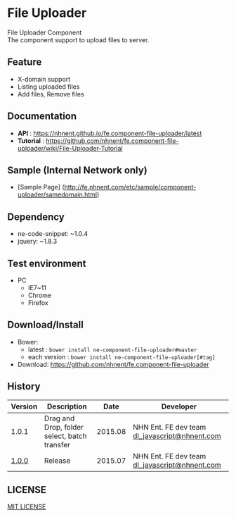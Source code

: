 File Uploader
===============
File Uploader Component<br>
The component support to upload files to server.

## Feature
* X-domain support
* Listing uploaded files
* Add files, Remove files

## Documentation
* **API** : https://nhnent.github.io/fe.component-file-uploader/latest
* **Tutorial** : https://github.com/nhnent/fe.component-file-uploader/wiki/File-Uploader-Tutorial

## Sample (Internal Network only)
* [Sample Page] (http://fe.nhnent.com/etc/sample/component-uploader/samedomain.html)

## Dependency
* ne-code-snippet: ~1.0.4
* jquery: ~1.8.3

## Test environment
* PC
	* IE7~11
    * Chrome
    * Firefox

## Download/Install
* Bower:
   * latest : `bower install ne-component-file-uploader#master`
   * each version : `bower install ne-component-file-uploader[#tag]`
* Download: https://github.com/nhnent/fe.component-file-uploader

## History
| Version | Description | Date | Developer |
| ---- | ---- | ---- | ---- |
| 1.0.1 | Drag and Drop, folder select, batch transfer | 2015.08 | NHN Ent. FE dev team <dl_javascript@nhnent.com>
| <a href="http://nhnent.github.io/fe.component-file-uploader/1.0.0/">1.0.0</a> | Release | 2015.07 | NHN Ent. FE dev team <dl_javascript@nhnent.com> |

## LICENSE
[MIT LICENSE](LICENSE)
